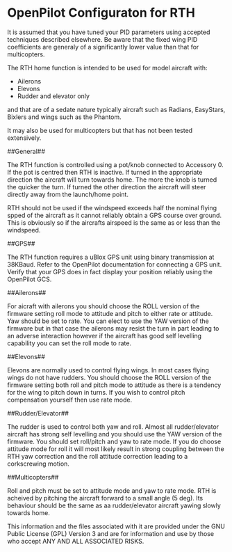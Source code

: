 OpenPilot Configuraton for RTH
==============================

It is assumed that you have tuned your PID parameters using accepted techniques described elsewhere. Be aware that the fixed wing PID coefficients are generaly of a significantly lower value than that for multicopters.

The RTH home function is intended to be used for model aircraft with:
  * Ailerons
  * Elevons
  * Rudder and elevator only
  
and that are of a sedate nature typically aircraft such as Radians, EasyStars, Bixlers and wings such as the Phantom.

It may also be used for multicopters but that has not been tested extensively.

##General##

The RTH function is controlled using a pot/knob connected to Accessory 0. If the pot is centred then RTH is inactive. If turned in the appropriate direction the aircraft will turn towards home.  The more the knob is turned the quicker the turn. If turned the other direction the aircraft will steer directly away from the launch/home point. 

RTH should not be used if the windspeed exceeds half the nominal flying spped of the aircraft as it cannot reliably obtain a GPS course over ground. This is obviously so if the aircrafts airspeed is the same as or less than the windspeed. 

##GPS##

The RTH function requires a uBlox GPS unit using binary transmission at 38KBaud.  Refer to the OpenPilot documentation for connecting a GPS unit.  Verify that your GPS does in fact display your position reliably using the OpenPilot GCS.
  
##Ailerons##

For aicraft with ailerons you should choose the ROLL version of the firmware setting roll mode to attitude and pitch to either rate or attitude. Yaw should be set to rate. You can elect to use the YAW version of the firmware but in that case the ailerons may resist the turn in part leading to an adverse interaction however if the aircraft has good self levelling capability you can set the roll mode to rate.

##Elevons##

Elevons are normally used to control flying wings. In most cases flying wings do not have rudders. You should choose the ROLL version of the firmware setting both roll and pitch mode to attitude as there is a tendency for the wing to pitch down in turns. If you wish to control pitch compensation yourself then use rate mode.

##Rudder/Elevator##

The rudder is used to control both yaw and roll. Almost all rudder/elevator aircraft has strong self levelling and you should use the YAW version of the firmware. You should set roll/pitch and yaw to rate mode. If you do choose attitude mode for roll it will most likely result in strong coupling between the RTH yaw correction and the roll attitude correction leading to a corkscrewing motion.

##Multicopters##

Roll and pitch must be set to attitude mode and yaw to rate mode. RTH is acheived by pitching the aircraft forward to a small angle (5 deg). Its behaviour should be the same as aa rudder/elevator aircraft yawing slowly towards home.


This information and the files associated with it are provided under the GNU Public License (GPL) Version 3 and are for information and use by those who accept ANY AND ALL ASSOCIATED RISKS.



